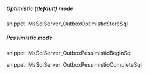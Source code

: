 ##### Optimistic (default) mode

snippet: MsSqlServer_OutboxOptimisticStoreSql


##### Pessimistic mode

snippet: MsSqlServer_OutboxPessimisticBeginSql

snippet: MsSqlServer_OutboxPessimisticCompleteSql
